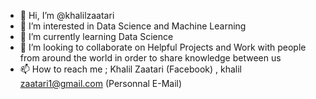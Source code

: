 - 👋 Hi, I’m @khalilzaatari
- 👀 I’m interested in Data Science and Machine Learning
- 🌱 I’m currently learning Data Science
- 💞️ I’m looking to collaborate on Helpful Projects and Work with people from around the world in order to share knowledge between us
- 📫 How to reach me ; Khalil Zaatari (Facebook) , khalil
zaatari1@gmail.com (Personnal E-Mail)
<!---
khalilzaatari/khalilzaatari is a ✨ special ✨ repository because its `README.md` (this file) appears on your GitHub profile.
You can click the Preview link to take a look at your changes.
--->
